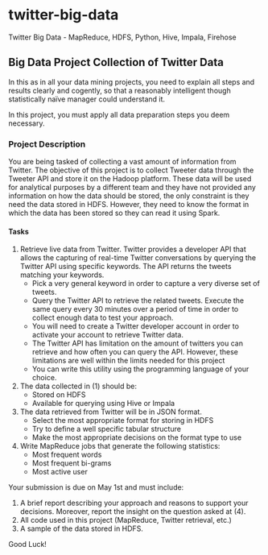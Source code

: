 # twitter-big-data
Twitter Big Data - MapReduce, HDFS, Python, Hive, Impala, Firehose


## Big Data Project Collection of Twitter Data
In this as in all your data mining projects, you need to explain all steps and results clearly and cogently, so that a reasonably intelligent though statistically naïve manager could understand it.

In this project, you must apply all data preparation steps you deem necessary.

### Project Description
You are being tasked of collecting a vast amount of information from Twitter. The objective of this project is to collect Tweeter data through the Tweeter API and store it on the Hadoop platform. These data will be used for analytical purposes by a different team and they have not provided any information on how the data should be stored, the only constraint is
they need the data stored in HDFS. However, they need to know the format in which the data has been stored so they can read it using Spark.

#### Tasks
1. Retrieve live data from Twitter. Twitter provides a developer API that allows the capturing of real-time Twitter conversations by querying the Twitter API using specific keywords. The API returns the tweets matching your keywords.
    - Pick a very general keyword in order to capture a very diverse set of tweets.
    - Query the Twitter API to retrieve the related tweets. Execute the same query every 30 minutes over a period of time in order to collect enough data to test your approach.
    - You will need to create a Twitter developer account in order to activate your account to retrieve Twitter data.
    - The Twitter API has limitation on the amount of twitters you can retrieve and how often you can query the API. However, these limitations are well within the limits needed for this project
    - You can write this utility using the programming language of your choice.
2. The data collected in (1) should be:
    - Stored on HDFS
    - Available for querying using Hive or Impala
3. The data retrieved from Twitter will be in JSON format.
    - Select the most appropriate format for storing in HDFS
    - Try to define a well specific tabular structure
    - Make the most appropriate decisions on the format type to use
4. Write MapReduce jobs that generate the following statistics:
    - Most frequent words
    - Most frequent bi-grams
    - Most active user

Your submission is due on May 1st and must include:
1. A brief report describing your approach and reasons to support your decisions. Moreover, report the insight on the question asked at (4).
2. All code used in this project (MapReduce, Twitter retrieval, etc.)
3. A sample of the data stored in HDFS.

Good Luck!